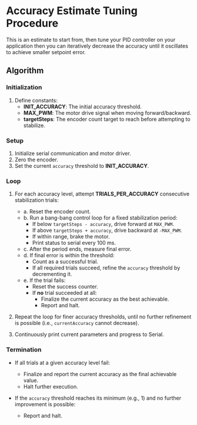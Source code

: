 # Accuracy Estimate Tuning Procedure

This is an estimate to start from, then tune your PID controller on your application then you can iteratively decrease the accuracy until it oscillates to achieve smaller setpoint error.

## Algorithm

### Initialization

1. Define constants:
   - **INIT_ACCURACY**: The initial accuracy threshold.
   - **MAX_PWM**: The motor drive signal when moving forward/backward.
   - **targetSteps**: The encoder count target to reach before attempting to stabilize.

### Setup

1. Initialize serial communication and motor driver.
2. Zero the encoder.
3. Set the current `accuracy` threshold to **INIT_ACCURACY**.

### Loop

1. For each accuracy level, attempt **TRIALS_PER_ACCURACY** consecutive stabilization trials:

   - a. Reset the encoder count.
   - b. Run a bang-bang control loop for a fixed stabilization period:
     - If below `targetSteps - accuracy`, drive forward at `MAX_PWM`.
     - If above `targetSteps + accuracy`, drive backward at `-MAX_PWM`.
     - If within range, brake the motor.
     - Print status to serial every 100 ms.
   - c. After the period ends, measure final error.
   - d. If final error is within the threshold:
     - Count as a successful trial.
     - If all required trials succeed, refine the `accuracy` threshold by decrementing it.
   - e. If the trial fails:
     - Reset the success counter.
     - If **no** trial succeeded at all:
       - Finalize the current accuracy as the best achievable.
       - Report and halt.

2. Repeat the loop for finer accuracy thresholds, until no further refinement is possible (i.e., `currentAccuracy` cannot decrease).

3. Continuously print current parameters and progress to Serial.

### Termination

- If all trials at a given accuracy level fail:

  - Finalize and report the current accuracy as the final achievable value.
  - Halt further execution.

- If the `accuracy` threshold reaches its minimum (e.g., 1) and no further improvement is possible:
  - Report and halt.
